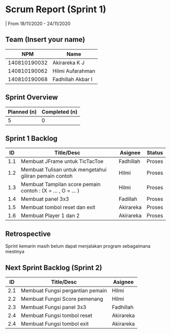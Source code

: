 # Scrum Report (Sprint 1)
| From 18/11/2020 - 24/11/2020
## Team (Insert your name)
| NPM           | Name        |
| ------------- |-------------|
| 140810190032  | Akirareka K J    |
| 140810190062  | Hilmi Aufarahman    |
| 140810190068  | Fadhillah Akbar I |

## Sprint Overview
| Planned (n)   | Completed (n) |
| ------------- |-------------- |
| 5             | 0             |

## Sprint 1 Backlog

| ID  | Title/Desc | Asignee | Status |
| --- | ---------- | ------- | ------ |
| 1.1 | Membuat JFrame untuk TicTacToe | Fadhillah | Proses |
| 1.2 | Membuat Tulisan untuk mengetahui giliran pemain contoh | Hilmi | Proses |
| 1.3 | Membuat Tampilan score pemain contoh : (X = … , O = … ) | Hilmi | Proses | 
| 1.4 | Membuat panel 3x3 | Fadillah| Proses | 
| 1.5 | Membuat tombol reset dan exit | Akirareka | Proses | 
| 1.6 | Membuat Player 1 dan 2 | Akirareka | Proses | 

## Retrospective 

Sprint kemarin masih belum dapat menjalakan program sebagaimana mestinya 

## Next Sprint Backlog (Sprint 2)
| ID  | Title/Desc | Asignee | 
| --- | ---------- | ------- | 
| 2.1 | Membuat Fungsi pergantian pemain | Hilmi |
| 2.2 | Membuat Fungsi Score pemenang | Hilmi |
| 2.3 | Membuat Fungsi panel 3x3 | Fadhillah |
| 2.4 | Membuat Fungsi tombol reset | Akirareka |
| 2.4 | Membuat Fungsi tombol exit | Akirareka |

